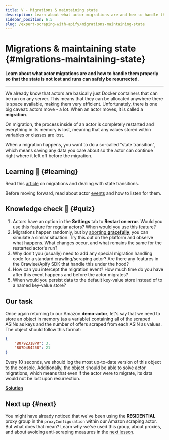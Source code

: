 ```yaml
---
title: V - Migrations & maintaining state
description: Learn about what actor migrations are and how to handle them properly so that the state is not lost and runs can safely be resurrected.
sidebar_position: 6.5
slug: /expert-scraping-with-apify/migrations-maintaining-state
---
```


# Migrations & maintaining state {#migrations-maintaining-state}

**Learn about what actor migrations are and how to handle them properly so that the state is not lost and runs can safely be resurrected.**

---

We already know that actors are basically just Docker containers that can be run on any server. This means that they can be allocated anywhere there is space available, making them very efficient. Unfortunately, there is one big caveat: actors move - a lot. When an actor moves, it is called a **migration**.

On migration, the process inside of an actor is completely restarted and everything in its memory is lost, meaning that any values stored within variables or classes are lost.

When a migration happens, you want to do a so-called "state transition", which means saving any data you care about so the actor can continue right where it left off before the migration.

## Learning 🧠 {#learning}

Read this [article](/platform/actors/development/builds-and-runs/state-persistence) on migrations and dealing with state transitions.

Before moving forward, read about actor [events](/sdk/js/docs/upgrading/upgrading-to-v3#events) and how to listen for them.

## Knowledge check 📝 {#quiz}

1. Actors have an option in the **Settings** tab to **Restart on error**. Would you use this feature for regular actors? When would you use this feature?
2. Migrations happen randomly, but by [aborting **gracefully**](/platform/actors/running/runs-and-builds#aborting-runs), you can simulate a similar situation. Try this out on the platform and observe what happens. What changes occur, and what remains the same for the restarted actor's run?
3. Why don't you (usually) need to add any special migration handling code for a standard crawling/scraping actor? Are there any features in the Crawlee/Apify SDK that handle this under the hood?
4. How can you intercept the migration event? How much time do you have after this event happens and before the actor migrates?
5. When would you persist data to the default key-value store instead of to a named key-value store?

## Our task

Once again returning to our Amazon **demo-actor**, let's say that we need to store an object in memory (as a variable) containing all of the scraped ASINs as keys and the number of offers scraped from each ASIN as values. The object should follow this format:

```json
{
    "B079ZJ1BPR": 3,
    "B07D4R4258": 21
}
```

Every 10 seconds, we should log the most up-to-date version of this object to the console. Additionally, the object should be able to solve actor migrations, which means that even if the actor were to migrate, its data would not be lost upon resurrection.

[**Solution**](./solutions/handling_migrations.md)

## Next up {#next}

You might have already noticed that we've been using the **RESIDENTIAL** proxy group in the `proxyConfiguration` within our Amazon scraping actor. But what does that mean? Learn why we've used this group, about proxies, and about avoiding anti-scraping measures in the [next lesson](./bypassing_anti_scraping.md).
